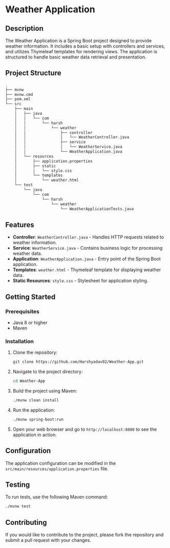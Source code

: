 # Weather Application

## Description

The Weather Application is a Spring Boot project designed to provide weather information. It includes a basic setup with controllers and services, and utilizes Thymeleaf templates for rendering views. The application is structured to handle basic weather data retrieval and presentation.

## Project Structure
```sh 
.
├── mvnw
├── mvnw.cmd
├── pom.xml
└── src
    ├── main
    │   ├── java
    │   │   └── com
    │   │       └── harsh
    │   │           └── weather
    │   │               ├── controller
    │   │               │   └── WeatherController.java
    │   │               ├── service
    │   │               │   └── WeatherService.java
    │   │               └── WeatherApplication.java
    │   └── resources
    │       ├── application.properties
    │       ├── static
    │       │   └── style.css
    │       └── templates
    │           └── weather.html
    └── test
        └── java
            └── com
                └── harsh
                    └── weather
                        └── WeatherApplicationTests.java
```

## Features

- **Controller**: `WeatherController.java` - Handles HTTP requests related to weather information.
- **Service**: `WeatherService.java` - Contains business logic for processing weather data.
- **Application**: `WeatherApplication.java` - Entry point of the Spring Boot application.
- **Templates**: `weather.html` - Thymeleaf template for displaying weather data.
- **Static Resources**: `style.css` - Stylesheet for application styling.

## Getting Started

### Prerequisites

- Java 8 or higher
- Maven

### Installation

1. Clone the repository:

    ```sh
    git clone https://github.com/Harshyadav02/Weather-App.git
    ```

2. Navigate to the project directory:

    ```sh
    cd Weather-App
    ```

3. Build the project using Maven:

    ```sh
    ./mvnw clean install
    ```

4. Run the application:

    ```sh
    ./mvnw spring-boot:run
    ```

5. Open your web browser and go to `http://localhost:8080` to see the application in action.

## Configuration

The application configuration can be modified in the `src/main/resources/application.properties` file.

## Testing

To run tests, use the following Maven command:

```sh
./mvnw test
```
## Contributing
If you would like to contribute to the project, please fork the repository and submit a pull request with your changes.

